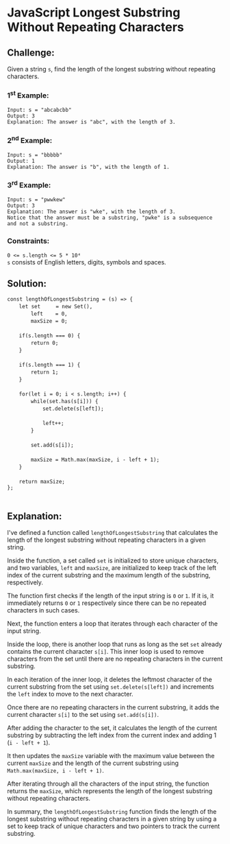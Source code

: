 # JavaScript Longest Substring Without Repeating Characters

## Challenge:

Given a string `s`, find the length of the longest substring without repeating characters.

### 1<sup>st</sup> Example:

`Input: s = "abcabcbb"`
<br/>
`Output: 3`
<br/>
`Explanation: The answer is "abc", with the length of 3.`

### 2<sup>nd</sup> Example:

`Input: s = "bbbbb"`
<br/>
`Output: 1`
<br/>
`Explanation: The answer is "b", with the length of 1.`

### 3<sup>rd</sup> Example:

`Input: s = "pwwkew"`
<br/>
`Output: 3`
<br/>
`Explanation: The answer is "wke", with the length of 3.`
<br/>
`Notice that the answer must be a substring, "pwke" is a subsequence and not a substring.`

### Constraints:

`0 <= s.length <= 5 * 10⁴`
<br/>
`s` consists of English letters, digits, symbols and spaces.

## Solution:

`const lengthOfLongestSubstring = (s) => {`
<br/>
&nbsp;&nbsp;&nbsp;&nbsp;&nbsp;&nbsp;&nbsp;`let set     = new Set(),`
<br/>
&nbsp;&nbsp;&nbsp;&nbsp;&nbsp;&nbsp;&nbsp;&nbsp;&nbsp;&nbsp;&nbsp;&nbsp;&nbsp;&nbsp;`left    = 0,`
<br/>
&nbsp;&nbsp;&nbsp;&nbsp;&nbsp;&nbsp;&nbsp;&nbsp;&nbsp;&nbsp;&nbsp;&nbsp;&nbsp;&nbsp;`maxSize = 0;`
<br/>
<br/>
&nbsp;&nbsp;&nbsp;&nbsp;&nbsp;&nbsp;&nbsp;`if(s.length === 0) {`
<br/>
&nbsp;&nbsp;&nbsp;&nbsp;&nbsp;&nbsp;&nbsp;&nbsp;&nbsp;&nbsp;&nbsp;&nbsp;&nbsp;&nbsp;`return 0;`
<br/>
&nbsp;&nbsp;&nbsp;&nbsp;&nbsp;&nbsp;&nbsp;`}`
<br/>
<br/>
&nbsp;&nbsp;&nbsp;&nbsp;&nbsp;&nbsp;&nbsp;`if(s.length === 1) {`
<br/>
&nbsp;&nbsp;&nbsp;&nbsp;&nbsp;&nbsp;&nbsp;&nbsp;&nbsp;&nbsp;&nbsp;&nbsp;&nbsp;&nbsp;`return 1;`
<br/>
&nbsp;&nbsp;&nbsp;&nbsp;&nbsp;&nbsp;&nbsp;`}`
<br/>
<br/>
&nbsp;&nbsp;&nbsp;&nbsp;&nbsp;&nbsp;&nbsp;`for(let i = 0; i < s.length; i++) {`
<br/>
&nbsp;&nbsp;&nbsp;&nbsp;&nbsp;&nbsp;&nbsp;&nbsp;&nbsp;&nbsp;&nbsp;&nbsp;&nbsp;&nbsp;`while(set.has(s[i])) {`
<br/>
&nbsp;&nbsp;&nbsp;&nbsp;&nbsp;&nbsp;&nbsp;&nbsp;&nbsp;&nbsp;&nbsp;&nbsp;&nbsp;&nbsp;&nbsp;&nbsp;&nbsp;&nbsp;&nbsp;&nbsp;&nbsp;`set.delete(s[left]);`
<br/>
<br/>
&nbsp;&nbsp;&nbsp;&nbsp;&nbsp;&nbsp;&nbsp;&nbsp;&nbsp;&nbsp;&nbsp;&nbsp;&nbsp;&nbsp;&nbsp;&nbsp;&nbsp;&nbsp;&nbsp;&nbsp;&nbsp;`left++;`
<br/>
&nbsp;&nbsp;&nbsp;&nbsp;&nbsp;&nbsp;&nbsp;&nbsp;&nbsp;&nbsp;&nbsp;&nbsp;&nbsp;&nbsp;`}`
<br/>
<br/>
&nbsp;&nbsp;&nbsp;&nbsp;&nbsp;&nbsp;&nbsp;&nbsp;&nbsp;&nbsp;&nbsp;&nbsp;&nbsp;&nbsp;`set.add(s[i]);`
<br/>
<br/>
&nbsp;&nbsp;&nbsp;&nbsp;&nbsp;&nbsp;&nbsp;&nbsp;&nbsp;&nbsp;&nbsp;&nbsp;&nbsp;&nbsp;`maxSize = Math.max(maxSize, i - left + 1);`
<br/>
&nbsp;&nbsp;&nbsp;&nbsp;&nbsp;&nbsp;&nbsp;`}`
<br/>
<br/>
&nbsp;&nbsp;&nbsp;&nbsp;&nbsp;&nbsp;&nbsp;`return maxSize;`
<br/>
`};`
<br/>
<br/>

## Explanation:

I've defined a function called `lengthOfLongestSubstring` that calculates the length of the longest substring without repeating characters in a given string.
<br/>

Inside the function, a set called `set` is initialized to store unique characters, and two variables, `left` and `maxSize`, are initialized to keep track of the left index of the current substring and the maximum length of the substring, respectively.
<br/>

The function first checks if the length of the input string is `0` or `1`. If it is, it immediately returns `0` or `1` respectively since there can be no repeated characters in such cases.
<br/>

Next, the function enters a loop that iterates through each character of the input string.
<br/>

Inside the loop, there is another loop that runs as long as the set `set` already contains the current character `s[i]`. This inner loop is used to remove characters from the set until there are no repeating characters in the current substring.
<br/>

In each iteration of the inner loop, it deletes the leftmost character of the current substring from the set using `set.delete(s[left])` and increments the `left` index to move to the next character.
<br/>

Once there are no repeating characters in the current substring, it adds the current character `s[i]` to the set using `set.add(s[i])`.
<br/>

After adding the character to the set, it calculates the length of the current substring by subtracting the left index from the current index and adding 1 (`i - left + 1`).
<br/>

It then updates the `maxSize` variable with the maximum value between the current `maxSize` and the length of the current substring using `Math.max(maxSize, i - left + 1)`.
<br/>

After iterating through all the characters of the input string, the function returns the `maxSize`, which represents the length of the longest substring without repeating characters.
<br/>

In summary, the `lengthOfLongestSubstring` function finds the length of the longest substring without repeating characters in a given string by using a set to keep track of unique characters and two pointers to track the current substring.
<br/>
<br/>